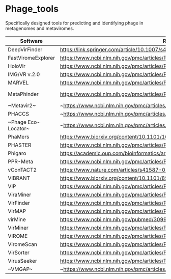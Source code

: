 # Phage_tools
Specifically designed tools for predicting and identifying phage in metagenomes and metaviromes.

| Software | Reference | Available at: |
| -------- | --------- | ------------- |
| DeepVirFinder | https://link.springer.com/article/10.1007/s40484-019-0187-4 | https://github.com/jessieren/DeepVirFinder |
| FastViromeExplorer | https://www.ncbi.nlm.nih.gov/pmc/articles/PMC5768174/ | https://code.vt.edu/saima5/FastViromeExplorer |
| HoloVir | https://www.ncbi.nlm.nih.gov/pmc/articles/PMC6323928/ | https://github.com/plaffy/HoloVir |
| IMG/VR v.2.0 | https://www.ncbi.nlm.nih.gov/pmc/articles/PMC6323928/ | https://img.jgi.doe.gov/ |
| MARVEL | https://www.ncbi.nlm.nih.gov/pmc/articles/PMC6090037/ | https://github.com/LaboratorioBioinformatica/MARVEL |
| MetaPhinder | https://www.ncbi.nlm.nih.gov/pmc/articles/PMC5042410/ | https://github.com/vanessajurtz/MetaPhinder, https://cge.cbs.dtu.dk/services/MetaPhinder/
| ~Metavir2~ | ~https://www.ncbi.nlm.nih.gov/pmc/articles/PMC4002922/~ ||
| PHACCS | ~https://www.ncbi.nlm.nih.gov/pmc/articles/PMC555943/~ | https://sourceforge.net/projects/phaccs/files/ |
| ~Phage Eco-Locator~ | ~https://www.ncbi.nlm.nih.gov/pmc/articles/PMC3194218/~ ||
| PhaMers | https://www.biorxiv.org/content/10.1101/169672v1 | https://github.com/jondeaton/PhaMers |
| PHASTER | https://www.ncbi.nlm.nih.gov/pmc/articles/PMC4987931/ | https://phaster.ca/ |
| Phigaro | https://academic.oup.com/bioinformatics/article/doi/10.1093/bioinformatics/btaa250/5822875 | https://pypi.org/project/phigaro/ |
| PPR-Meta | https://www.ncbi.nlm.nih.gov/pmc/articles/PMC6586199/ | https://github.com/zhenchengfang/PPR-Meta |
| vConTACT2 | https://www.nature.com/articles/s41587-019-0100-8 | https://bitbucket.org/MAVERICLab/vcontact2/wiki/Home |
| VIBRANT | https://www.biorxiv.org/content/10.1101/855387v1 | https://github.com/AnantharamanLab/VIBRANT |
| VIP | https://www.ncbi.nlm.nih.gov/pmc/articles/PMC4824449/ | https://github.com/keylabivdc/VIP |
| ViraMiner | https://www.ncbi.nlm.nih.gov/pmc/articles/PMC6738585/ | https://github.com/NeuroCSUT/ViraMiner |
| VirFinder | https://www.ncbi.nlm.nih.gov/pmc/articles/PMC5501583/ | https://github.com/jessieren/VirFinder |
| VirMAP | https://www.ncbi.nlm.nih.gov/pmc/articles/PMC6086868/ | https://github.com/cmmr/VirMAP |
| virMine | https://www.ncbi.nlm.nih.gov/pubmed/30993039 | https://github.com/thatzopoulos/virMine |
| VirMiner | https://www.ncbi.nlm.nih.gov/pmc/articles/PMC6425642/ | https://github.com/TingtZHENG/VirMiner |
| VIROME | https://www.ncbi.nlm.nih.gov/pmc/articles/PMC3558967/ | http://virome.dbi.udel.edu/ |
| ViromeScan | https://www.ncbi.nlm.nih.gov/pmc/articles/PMC4774116/ | https://sourceforge.net/projects/viromescan/ |
| VirSorter | https://www.ncbi.nlm.nih.gov/pmc/articles/PMC4451026/ | https://github.com/simroux/VirSorter |
| VirusSeeker | https://www.ncbi.nlm.nih.gov/pmc/articles/PMC5326578/ | https://wupathlabs.wustl.edu/virusseeker/ |
| ~VMGAP~ | ~https://www.ncbi.nlm.nih.gov/pmc/articles/PMC3156399/~ ||
